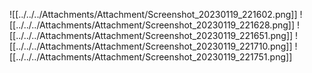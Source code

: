 ![[../../../Attachments/Attachment/Screenshot_20230119_221602.png]]
![[../../../Attachments/Attachment/Screenshot_20230119_221628.png]]
![[../../../Attachments/Attachment/Screenshot_20230119_221651.png]]
![[../../../Attachments/Attachment/Screenshot_20230119_221710.png]]
![[../../../Attachments/Attachment/Screenshot_20230119_221751.png]]
